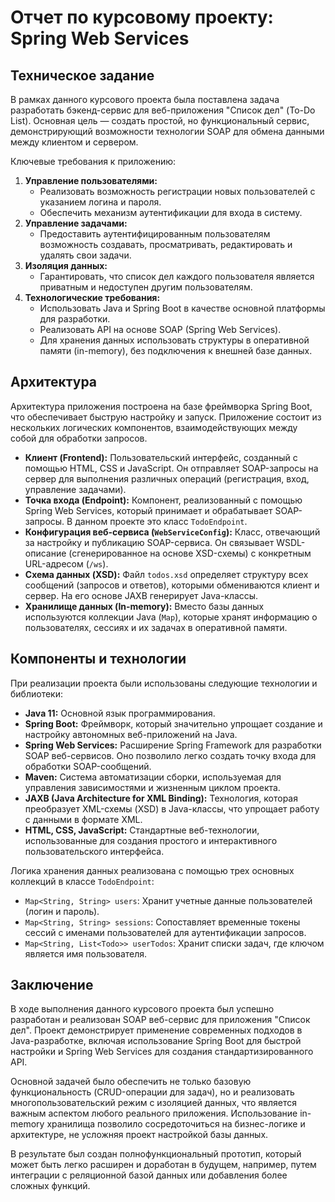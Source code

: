 # Отчет по курсовому проекту: Spring Web Services

## Техническое задание

В рамках данного курсового проекта была поставлена задача разработать бэкенд-сервис для веб-приложения "Список дел" (To-Do List). Основная цель — создать простой, но функциональный сервис, демонстрирующий возможности технологии SOAP для обмена данными между клиентом и сервером.

Ключевые требования к приложению:

1.  **Управление пользователями:**
    *   Реализовать возможность регистрации новых пользователей с указанием логина и пароля.
    *   Обеспечить механизм аутентификации для входа в систему.
2.  **Управление задачами:**
    *   Предоставить аутентифицированным пользователям возможность создавать, просматривать, редактировать и удалять свои задачи.
3.  **Изоляция данных:**
    *   Гарантировать, что список дел каждого пользователя является приватным и недоступен другим пользователям.
4.  **Технологические требования:**
    *   Использовать Java и Spring Boot в качестве основной платформы для разработки.
    *   Реализовать API на основе SOAP (Spring Web Services).
    *   Для хранения данных использовать структуры в оперативной памяти (in-memory), без подключения к внешней базе данных.

## Архитектура

Архитектура приложения построена на базе фреймворка Spring Boot, что обеспечивает быструю настройку и запуск. Приложение состоит из нескольких логических компонентов, взаимодействующих между собой для обработки запросов.

*   **Клиент (Frontend):** Пользовательский интерфейс, созданный с помощью HTML, CSS и JavaScript. Он отправляет SOAP-запросы на сервер для выполнения различных операций (регистрация, вход, управление задачами).
*   **Точка входа (Endpoint):** Компонент, реализованный с помощью Spring Web Services, который принимает и обрабатывает SOAP-запросы. В данном проекте это класс `TodoEndpoint`.
*   **Конфигурация веб-сервиса (`WebServiceConfig`):** Класс, отвечающий за настройку и публикацию SOAP-сервиса. Он связывает WSDL-описание (сгенерированное на основе XSD-схемы) с конкретным URL-адресом (`/ws`).
*   **Схема данных (XSD):** Файл `todos.xsd` определяет структуру всех сообщений (запросов и ответов), которыми обмениваются клиент и сервер. На его основе JAXB генерирует Java-классы.
*   **Хранилище данных (In-memory):** Вместо базы данных используются коллекции Java (`Map`), которые хранят информацию о пользователях, сессиях и их задачах в оперативной памяти.

## Компоненты и технологии

При реализации проекта были использованы следующие технологии и библиотеки:

*   **Java 11:** Основной язык программирования.
*   **Spring Boot:** Фреймворк, который значительно упрощает создание и настройку автономных веб-приложений на Java.
*   **Spring Web Services:** Расширение Spring Framework для разработки SOAP веб-сервисов. Оно позволило легко создать точку входа для обработки SOAP-сообщений.
*   **Maven:** Система автоматизации сборки, используемая для управления зависимостями и жизненным циклом проекта.
*   **JAXB (Java Architecture for XML Binding):** Технология, которая преобразует XML-схемы (XSD) в Java-классы, что упрощает работу с данными в формате XML.
*   **HTML, CSS, JavaScript:** Стандартные веб-технологии, использованные для создания простого и интерактивного пользовательского интерфейса.

Логика хранения данных реализована с помощью трех основных коллекций в классе `TodoEndpoint`:
*   `Map<String, String> users`: Хранит учетные данные пользователей (логин и пароль).
*   `Map<String, String> sessions`: Сопоставляет временные токены сессий с именами пользователей для аутентификации запросов.
*   `Map<String, List<Todo>> userTodos`: Хранит списки задач, где ключом является имя пользователя.

## Заключение

В ходе выполнения данного курсового проекта был успешно разработан и реализован SOAP веб-сервис для приложения "Список дел". Проект демонстрирует применение современных подходов в Java-разработке, включая использование Spring Boot для быстрой настройки и Spring Web Services для создания стандартизированного API.

Основной задачей было обеспечить не только базовую функциональность (CRUD-операции для задач), но и реализовать многопользовательский режим с изоляцией данных, что является важным аспектом любого реального приложения. Использование in-memory хранилища позволило сосредоточиться на бизнес-логике и архитектуре, не усложняя проект настройкой базы данных.

В результате был создан полнофункциональный прототип, который может быть легко расширен и доработан в будущем, например, путем интеграции с реляционной базой данных или добавления более сложных функций.